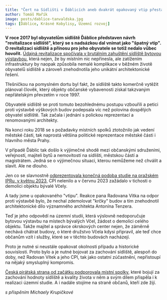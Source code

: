 ```yaml
---
title: "Čert na Sídlišti v Ďáblicích aneb dvakrát opakovaný vtip přestává být vtipem"
author: Tomáš Mařík
image: posts/dablice-tanvaldska.jpg
tags: [Ďáblice, Krásné Kobylisy, Územní rozvoj]
---
```


**V roce 2017 byl obyvatelům sídliště Ďáblice představen návrh "revitalizace sídliště", který se s nadsázkou dal vnímat jako "špatný vtip". O revitalizaci sídliště a přínosu pro jeho obyvatele se totiž nedalo vůbec hovořit.** [Údajná revitalizace spočívala v brutálním zahuštění sídliště bytovou výstavbou](https://praha8.pirati.cz/aktuality/na-sidliste-dablice-si-stale-brousi-zuby-developer.html), která nejen, že by místním nic nepřinesla, ale zatížením infrastruktury by naopak způsobila nemalé komplikace v běžném životě obyvatelů sídliště a zároveň znehodnotila jeho unikátní architektonické řešení.

Třešničkou na pomyslném dortu byl fakt, že sídliště takto komerčně vytěžit plánoval člověk, který objekty občanské vybavenosti získal takzvaným nepřátelským převzetím v roce 1997.

Obyvatelé sídliště se proti tomuto bezohlednému postupu vzbouřili a petici proti výstavbě výškových budov podepsala víc než polovina dospělých obyvatel sídliště.
Tak začala i jednání s polickou reprezentací a renomovanými architekty.

Na konci roku 2018 se s požadavky místních spolků ztotožnilo jak vedení městské části, tak naprostá většina politické reprezentace městské části i hlavního města Prahy.

V případě Ďáblic tak došlo k výjimečné shodě mezi občanskými sdruženími, veřejností, majiteli bytů a nemovitostí na sídlišti, městskou částí a magistrátem. 
Jedná se o výjimečnou situaci, kterou nemůžeme než chválit a slavit. Ale ne dlouho.

Jen co se slavnostně [odprezentovala konečná podoba studie na pražském IPRu, v květnu 2023,](https://praha8.pirati.cz/aktuality/dablice-maji-novou-uzemni-studii.html) CPI nelenilo a v červnu 2023 zažádalo v tichosti o demolici objektu bývalé Včely.

A tady jsme u opakovaného "vtipu". Reakce pana Radovana Vítka na odpor proti výstavbě bylo, že nechal zdemolovat "krčky" budov a tím znehodnotil architektonické dílo významného architekta Antonína Tenzera. 

Teď je jeho odpovědí na územní studii, která výslovně nedoporučuje bytovou výstavbu na místech bývalých Včel, žádost o demolici celého objektu. Takže majitel a správce okrskových center nejen, že záměrně nechává chátrat budovy, o které družstvo Včela kdysi připravil, ale teď chce občanům vzít i služby, které se v těchto budovách nacházejí.

Proto je nutné si neustále opakovat okolnosti případu a historické souvislosti. Proto bylo a je nutné bojovat za zachování sídliště, alespoň do doby, než Radovan Vítek a jeho CPI, tak jako ostatní zúčastnění, nepřistoupí na nějaký smysluplný kompromis.

[Česká pirátská strana od začátku podporovala místní spolky](https://praha8.pirati.cz/aktuality/dotaznik-pro-krasne-kobylisy.html), které bojují za zachování hodnoty sídliště a kvality života v něm a svým dílem přispěla i k realizaci územní studie. A i nadále stojíme na straně občanů, kteří zde žijí.

*s přispěním Michaely Krupičkové*
